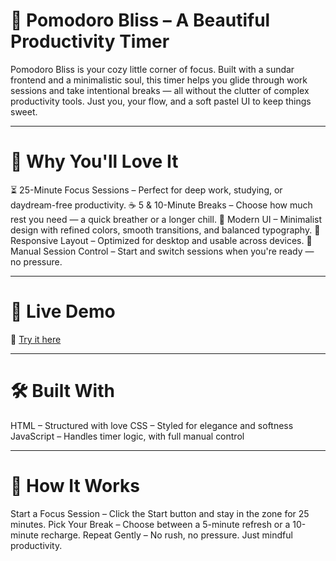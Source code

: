 # 🌸 Pomodoro Bliss – A Beautiful Productivity Timer
Pomodoro Bliss is your cozy little corner of focus. Built with a sundar frontend and a minimalistic soul, this timer helps you glide through work sessions and take intentional breaks — all without the clutter of complex productivity tools. Just you, your flow, and a soft pastel UI to keep things sweet.

---

# 🌼 Why You'll Love It
⏳ 25-Minute Focus Sessions – Perfect for deep work, studying, or daydream-free productivity.
☕ 5 & 10-Minute Breaks – Choose how much rest you need — a quick breather or a longer chill.
🎨 Modern UI – Minimalist design with refined colors, smooth transitions, and balanced typography.
📱 Responsive Layout – Optimized for desktop and usable across devices.
🧭 Manual Session Control – Start and switch sessions when you're ready — no pressure.

---

# 🌸 Live Demo
🔗 [Try it here](https://sparkling-elf-e9f31b.netlify.app)

---

# 🛠️ Built With
HTML – Structured with love
CSS – Styled for elegance and softness
JavaScript – Handles timer logic, with full manual control

---

# 🧘 How It Works
Start a Focus Session – Click the Start button and stay in the zone for 25 minutes.
Pick Your Break – Choose between a 5-minute refresh or a 10-minute recharge.
Repeat Gently – No rush, no pressure. Just mindful productivity.
